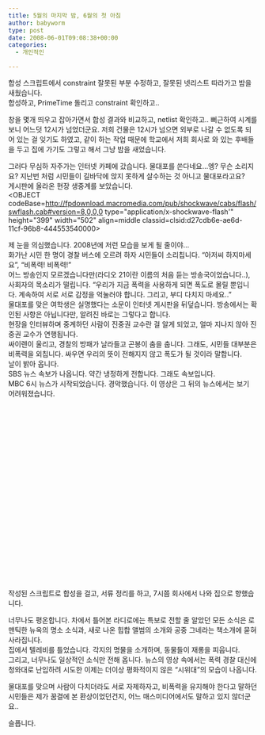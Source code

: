 ```yaml
---
title: 5월의 마지막 밤, 6월의 첫 아침
author: babyworm
type: post
date: 2008-06-01T09:08:38+00:00
categories:
  - 개인적인

---
```

합성 스크립트에서 constraint 잘못된 부분 수정하고, 잘못된 넷리스트 따라가고 밤을 새웠습니다.  
합성하고, PrimeTime 돌리고 constraint 확인하고..  
  
창을 몇개 띄우고 잡아가면서 합성 결과와 비교하고, netlist 확인하고.. 뻐근하여 시계를 보니 어느덧 12시가 넘었더군요. 저희 건물은 12시가 넘으면 외부로 나갈 수 없도록 되어 있는 걸 잊기도 하였고, 같이 하는 작업 때문에 학교에서 저희 회사로 와 있는 후배들을 두고 집에 가기도 그렇고 해서 그냥 밤을 새었습니다.  
  
그러다 무심하 자주가는 인터넷 카페에 갔습니다. 물대포를 쏜다네요&#8230;엥? 무슨 소리지요? 지난번 처럼 시민들이 길바닥에 앉지 못하게 살수하는 것 아니고 물대포라고요?  
게시판에 올라온 현장 생중계를 보았습니다.  
<OBJECT codeBase=http://fpdownload.macromedia.com/pub/shockwave/cabs/flash/swflash.cab#version=8,0,0,0 type="application/x-shockwave-flash'" height="399" width="502" align=middle classid=clsid:d27cdb6e-ae6d-11cf-96b8-444553540000>

<PARAM NAME="_cx" VALUE="13282" />

<PARAM NAME="_cy" VALUE="10557" />

<PARAM NAME="FlashVars" VALUE="" />

<PARAM NAME="Movie" VALUE="http://flvs.daum.net/flvPlayer.swf?vid=3lASizl0-h8$" />

<PARAM NAME="Src" VALUE="http://flvs.daum.net/flvPlayer.swf?vid=3lASizl0-h8$" />

<PARAM NAME="WMode" VALUE="Window" />

<PARAM NAME="Play" VALUE="-1" />

<PARAM NAME="Loop" VALUE="-1" />

<PARAM NAME="Quality" VALUE="High" />

<PARAM NAME="SAlign" VALUE="" />

<PARAM NAME="Menu" VALUE="-1" />

<PARAM NAME="Base" VALUE="" />

<PARAM NAME="AllowScriptAccess" VALUE="always" />

<PARAM NAME="Scale" VALUE="ShowAll" />

<PARAM NAME="DeviceFont" VALUE="0" />

<PARAM NAME="EmbedMovie" VALUE="0" />

<PARAM NAME="BGColor" VALUE="000000" />

<PARAM NAME="SWRemote" VALUE="" />

<PARAM NAME="MovieData" VALUE="" />

<PARAM NAME="SeamlessTabbing" VALUE="1" />

<PARAM NAME="Profile" VALUE="0" />

<PARAM NAME="ProfileAddress" VALUE="" />

<PARAM NAME="ProfilePort" VALUE="0" />

<PARAM NAME="AllowNetworking" VALUE="all" />

<PARAM NAME="AllowFullScreen" VALUE="true" />
</OBJECT>
  
  
제 눈을 의심했습니다. 2008년에 저런 모습을 보게 될 줄이야&#8230;  
화가난 시민 한 명이 경찰 버스에 오르려 하자 시민들이 소리칩니다. &#8220;아저씨 하지마세요&#8221;, &#8220;비폭력! 비폭력!&#8221;  
어느 방송인지 모르겠습니다만(라디오 21이란 이름의 처음 듣는 방송국이었습니다..), 사회자의 목소리가 떨립니다. &#8220;우리가 지금 폭력을 사용하게 되면 폭도로 몰릴 뿐입니다. 계속하여 서로 서로 감정을 억눌러야 합니다. 그리고, 부디 다치지 마세요..&#8221;  
물대포를 맞은 여학생은 실명했다는 소문이 인터넷 게시판을 뒤덮습니다. 방송에서는 확인된 사항은 아닙니다만, 알려진 바로는 그렇다고 합니다.  
현장을 인터뷰하며 중계하던 사람이 진중권 교수란 걸 알게 되었고, 얼마 지나지 않아 진중권 교수가 연행됩니다.  
싸이렌이 울리고, 경찰의 방패가 날라들고 곤봉이 춤을 춥니다. 그래도, 시민들 대부분은 비폭력을 외칩니다. 싸우면 우리의 뜻이 전해지지 않고 폭도가 될 것이라 말합니다.  
날이 밝아 옵니다.  
SBS 뉴스 속보가 나옵니다. 약간 냉정하게 전합니다. 그래도 속보입니다.  
MBC 6시 뉴스가 시작되었습니다. 경악했습니다. 이 영상은 그 뒤의 뉴스에서는 보기 어려워졌습니다.  
  
  
<OBJECT height=355 width=425>

<PARAM NAME="movie" VALUE="http://www.youtube.com/v/RlVvDPzjwao&hl=en" />

<PARAM NAME="wmode" VALUE="transparent" />

  
</OBJECT>  
  
작성된 스크립트로 합성을 걸고, 서류 정리를 하고, 7시쯤 회사에서 나와 집으로 향했습니다.  
  
너무나도 평온합니다. 차에서 틀어본 라디로에는 특보로 전할 줄 알았던 모든 소식은 로맨틱한 뉴옥의 명소 소식과, 새로 나온 힙합 앨범의 소개와 공중 그네라는 책소개에 묻혀 사라집니다.  
집에서 텔레비를 틀었습니다. 각지의 명물을 소개하며, 동물들이 재롱을 피웁니다.  
그리고, 너무나도 일상적인 소식만 전해 옵니다. 뉴스의 영상 속에서는 폭력 경찰 대신에 청와대로 난입하려 시도한 이제는 더이상 평화적이지 않은 &#8220;시위대&#8221;의 모습이 나옵니다.  
  
물대포를 맞으며 사람이 다치더라도 서로 자제하자고, 비폭력을 유지해야 한다고 말하던 시민들은 제가 꿈결에 본 환상이었던건지, 어느 매스미디어에서도 말하고 있지 않더군요..  
  
슬픕니다.